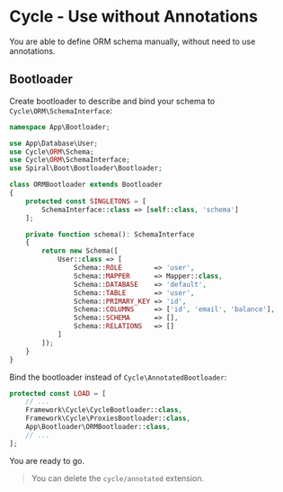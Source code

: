 # Cycle - Use without Annotations
You are able to define ORM schema manually, without need to use annotations.

## Bootloader
Create bootloader to describe and bind your schema to `Cycle\ORM\SchemaInterface`:

```php
namespace App\Bootloader;

use App\Database\User;
use Cycle\ORM\Schema;
use Cycle\ORM\SchemaInterface;
use Spiral\Boot\Bootloader\Bootloader;

class ORMBootloader extends Bootloader
{
    protected const SINGLETONS = [
        SchemaInterface::class => [self::class, 'schema']
    ];

    private function schema(): SchemaInterface
    {
        return new Schema([
            User::class => [
                Schema::ROLE        => 'user',
                Schema::MAPPER      => Mapper::class,
                Schema::DATABASE    => 'default',
                Schema::TABLE       => 'user',
                Schema::PRIMARY_KEY => 'id',
                Schema::COLUMNS     => ['id', 'email', 'balance'],
                Schema::SCHEMA      => [],
                Schema::RELATIONS   => []
            ]
        ]);
    }
}
```

Bind the bootloader instead of `Cycle\AnnotatedBootloader`:

```php
protected const LOAD = [
    // ...
    Framework\Cycle\CycleBootloader::class,
    Framework\Cycle\ProxiesBootloader::class,
    App\Bootloader\ORMBootloader::class,
    // ...
];
```

You are ready to go.

> You can delete the `cycle/annotated` extension.